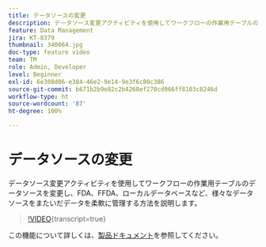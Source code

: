 ```yaml
---
title: データソースの変更
description: データソース変更アクティビティを使用してワークフローの作業用テーブルのデータソースを変更し、FDA、FFDA、ローカルデータベースなど、様々なデータソースをまたいだデータを柔軟に管理する方法を説明します。
feature: Data Management
jira: KT-8379
thumbnail: 340064.jpg
doc-type: feature video
team: TM
role: Admin, Developer
level: Beginner
exl-id: 6e308d06-e384-46e2-9e14-9e3f6c80c386
source-git-commit: b671b2b9e82c2b4268ef270cd966ff8103c8246d
workflow-type: ht
source-wordcount: '87'
ht-degree: 100%

---
```


# データソースの変更

データソース変更アクティビティを使用してワークフローの作業用テーブルのデータソースを変更し、FDA、FFDA、ローカルデータベースなど、様々なデータソースをまたいだデータを柔軟に管理する方法を説明します。

>[!VIDEO](https://video.tv.adobe.com/v/340064?quality=12&learn=on){transcript=true}

この機能について詳しくは、[製品ドキュメント](https://experienceleague.adobe.com/docs/campaign/campaign-v8/config/workflows.html?lang=ja#change-data-source-activity)を参照してください。
